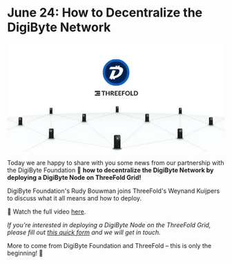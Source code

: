 # June 24: How to Decentralize the DigiByte Network

![](img/digibytenodedeploy.jpg)

Today we are happy to share with you some news from our partnership with the DigiByte Foundation 🤝 **how to decentralize the DigiByte Network by deploying a DigiByte Node on ThreeFold Grid!**

DigiByte Foundation's Rudy Bouwman joins ThreeFold's Weynand Kuijpers to discuss what it all means and how to deploy.

👀 Watch the full video [here](https://youtu.be/fBEwlfcyxgA).

*If you're interested in deploying a DigiByte Node on the ThreeFold Grid, please fill out [this quick form](https://forms.gle/NHDNkZppTzwRorz77) and we will get in touch.*

More to come from DigiByte Foundation and ThreeFold – this is only the beginning! 🌅
